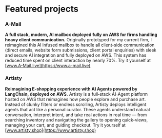 # Featured projects
### A-Mail 

**A full stack, modern, AI mailbox deployed fully on AWS for firms handling heavy client communication.**
Originally prototyped for my current firm, I reimagined this AI infused mailbox to handle all client-side communication (direct emails, website form submissions, client portal enquiries) with sleek and secure AI integration and fully deployed on AWS. This system has reduced time spent on client interaction by nearly 70%. Try it yourself at [www.A-Mail.live](https://www.a-mail.live)

### Artisty 
**Reimagining E-shopping experience with AI Agents powered by LangChain, deployed on AWS.**
Artisty is a full-stack AI-Agent platform hosted on AWS that reimagines how people explore and purchase art. Instead of clunky filters or endless scrolling, Artisty deploys intelligent agents that act like a personal curator. These agents understand natural conversation, interpret intent, and take real actions in real time — from searching inventory and navigating the gallery to opening quick-views, managing your cart, and guiding checkout. Try it yourself at [www.artisty.shop](https://www.artisty.shop)





